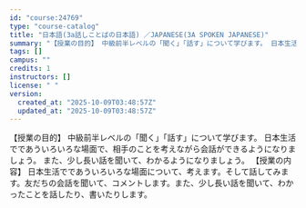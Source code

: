 ```yaml
---
id: "course:24769"
type: "course-catalog"
title: "日本語(3a話しことばの日本語) ／JAPANESE(3A SPOKEN JAPANESE)"
summary: "【授業の目的】 中級前半レベルの「聞く」「話す」について学びます。 日本生活でであういろいろな場面で、相手のことを考えながら会話ができるようになりましょう。 また、少し長い話を聞いて、わかるようになりましょう。 【授業の内容】 日本生活でで…"
tags: []
campus: ""
credits: 1
instructors: []
license: " "
version:
  created_at: "2025-10-09T03:48:57Z"
  updated_at: "2025-10-09T03:48:57Z"
---
```


【授業の目的】 中級前半レベルの「聞く」「話す」について学びます。 日本生活でであういろいろな場面で、相手のことを考えながら会話ができるようになりましょう。 また、少し長い話を聞いて、わかるようになりましょう。 【授業の内容】 日本生活でであういろいろな場面について、考えます。そして話してみます。友だちの会話を聞いて、コメントします。また、少し長い話を聞いて、わかったことを話したり、書いたりします。
